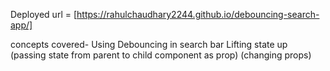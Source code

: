 Deployed url = [https://rahulchaudhary2244.github.io/debouncing-search-app/]

concepts covered-
Using Debouncing in search bar
Lifting state up (passing state from parent to child component as prop) (changing props)
